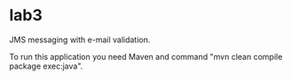 # lab3
JMS messaging with e-mail validation.

To run this application you need Maven and command "mvn clean compile package exec:java".
